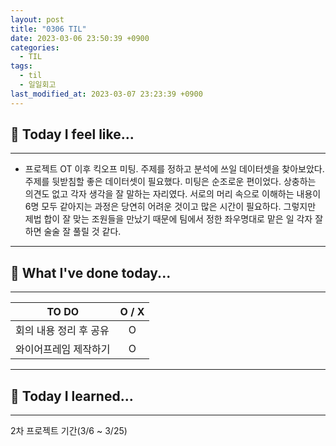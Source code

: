 ```yaml
---
layout: post
title: "0306 TIL"
date: 2023-03-06 23:50:39 +0900
categories:
  - TIL
tags:
  - til
  - 일일회고
last_modified_at: 2023-03-07 23:23:39 +0900
---
```


## 🙂 Today I feel like...

---

- 프로젝트 OT 이후 킥오프 미팅. 주제를 정하고 분석에 쓰일 데이터셋을 찾아보았다. 주제를 뒷받침할 좋은 데이터셋이 필요했다. 미팅은 순조로운 편이었다. 상충하는 의견도 없고 각자 생각을 잘 말하는 자리였다. 서로의 머리 속으로 이해하는 내용이 6명 모두 같아지는 과정은 당연히 어려운 것이고 많은 시간이 필요하다. 그렇지만 제법 합이 잘 맞는 조원들을 만났기 때문에 팀에서 정한 좌우명대로 맡은 일 각자 잘하면 술술 잘 풀릴 것 같다.

---

## 🎁 What I've done today...

---

| TO DO                  | O / X |
| ---------------------- | :---: |
| 회의 내용 정리 후 공유 |   O   |
| 와이어프레임 제작하기  |   O   |

---

## 🎈 Today I learned...

---

2차 프로젝트 기간(3/6 ~ 3/25)
